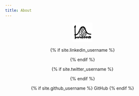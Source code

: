 ```yaml
---
title: About
---
```


<head>
<link rel="stylesheet" href="//maxcdn.bootstrapcdn.com/font-awesome/4.3.0/css/font-awesome.min.css">

<style type="text/css">
  a,
  a img {
      Text-decoration: none;
      outline: none;
      border: 0px none transparent;
  }
</style>
</head>

<body>
<center>
<a href="http://www.subsubroutine.com" style="text-decoration:none;">
  <img src="/assets/favicon.png">
</a>
<p>
{% if site.linkedin_username %}
<div>
    <a class="nounderline" href="https://au.linkedin.com/in/{{ site.linkedin_username }}" style="text-decoration:none !important;">
      <i class="fa fa-linkedin fa-3x"></i>  <!--LinkedIn -->
    </a>
</div>
{% endif %}
<p>
<p>
<p>
{% if site.twitter_username %}
<div>
    <a href="https://twitter.com/{{ site.twitter_username }}" style="text-decoration:none !important;">
      <i class="fa fa-twitter fa-3x"></i>  <!--Twitter -->
    </a>
</div>
{% endif %}
<p>
{% if site.github_username %}
    <a href="https://github.com/{{ site.github_username }}">
      <i class="fa fa-github"></i> GitHub
    </a>
{% endif %}
<p>
</div>
</center>
</body>
